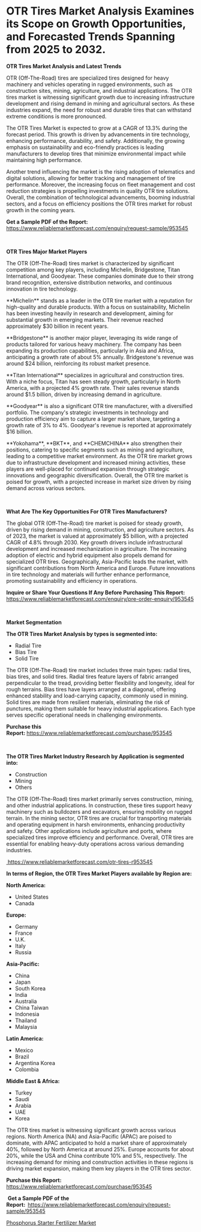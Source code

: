 <p><h1>OTR Tires Market Analysis Examines its Scope on Growth Opportunities, and Forecasted Trends Spanning from 2025 to 2032.</h1></p><p><strong>OTR Tires Market Analysis and Latest Trends</strong></p>
<p><p>OTR (Off-The-Road) tires are specialized tires designed for heavy machinery and vehicles operating in rugged environments, such as construction sites, mining, agriculture, and industrial applications. The OTR tires market is witnessing significant growth due to increasing infrastructure development and rising demand in mining and agricultural sectors. As these industries expand, the need for robust and durable tires that can withstand extreme conditions is more pronounced.</p><p>The OTR Tires Market is expected to grow at a CAGR of 13.3% during the forecast period. This growth is driven by advancements in tire technology, enhancing performance, durability, and safety. Additionally, the growing emphasis on sustainability and eco-friendly practices is leading manufacturers to develop tires that minimize environmental impact while maintaining high performance.</p><p>Another trend influencing the market is the rising adoption of telematics and digital solutions, allowing for better tracking and management of tire performance. Moreover, the increasing focus on fleet management and cost reduction strategies is propelling investments in quality OTR tire solutions. Overall, the combination of technological advancements, booming industrial sectors, and a focus on efficiency positions the OTR tires market for robust growth in the coming years.</p></p>
<p><strong>Get a Sample PDF of the Report:&nbsp;</strong> <a href="https://www.reliablemarketforecast.com/enquiry/request-sample/953545?utm_campaign=3132&utm_medium=2&utm_source=Github&utm_content=ia&utm_term=07032025&utm_id=otr-tires">https://www.reliablemarketforecast.com/enquiry/request-sample/953545</a></p>
<p>&nbsp;</p>
<p><strong>OTR Tires Major Market Players</strong></p>
<p><p>The OTR (Off-The-Road) tires market is characterized by significant competition among key players, including Michelin, Bridgestone, Titan International, and Goodyear. These companies dominate due to their strong brand recognition, extensive distribution networks, and continuous innovation in tire technology.</p><p>**Michelin** stands as a leader in the OTR tire market with a reputation for high-quality and durable products. With a focus on sustainability, Michelin has been investing heavily in research and development, aiming for substantial growth in emerging markets. Their revenue reached approximately $30 billion in recent years.</p><p>**Bridgestone** is another major player, leveraging its wide range of products tailored for various heavy machinery. The company has been expanding its production capabilities, particularly in Asia and Africa, anticipating a growth rate of about 5% annually. Bridgestone's revenue was around $24 billion, reinforcing its robust market presence.</p><p>**Titan International** specializes in agricultural and construction tires. With a niche focus, Titan has seen steady growth, particularly in North America, with a projected 4% growth rate. Their sales revenue stands around $1.5 billion, driven by increasing demand in agriculture.</p><p>**Goodyear** is also a significant OTR tire manufacturer, with a diversified portfolio. The company's strategic investments in technology and production efficiency aim to capture a larger market share, targeting a growth rate of 3% to 4%. Goodyear's revenue is reported at approximately $16 billion.</p><p>**Yokohama**, **BKT**, and **CHEMCHINA** also strengthen their positions, catering to specific segments such as mining and agriculture, leading to a competitive market environment. As the OTR tire market grows due to infrastructure development and increased mining activities, these players are well-placed for continued expansion through strategic innovations and geographic diversification. Overall, the OTR tire market is poised for growth, with a projected increase in market size driven by rising demand across various sectors.</p></p>
<p>&nbsp;</p>
<p><strong>What Are The Key Opportunities For OTR Tires Manufacturers?</strong></p>
<p><p>The global OTR (Off-The-Road) tire market is poised for steady growth, driven by rising demand in mining, construction, and agriculture sectors. As of 2023, the market is valued at approximately $5 billion, with a projected CAGR of 4.8% through 2030. Key growth drivers include infrastructural development and increased mechanization in agriculture. The increasing adoption of electric and hybrid equipment also propels demand for specialized OTR tires. Geographically, Asia-Pacific leads the market, with significant contributions from North America and Europe. Future innovations in tire technology and materials will further enhance performance, promoting sustainability and efficiency in operations.</p></p>
<p><strong>Inquire or Share Your Questions If Any Before Purchasing This Report:</strong> <a href="https://www.reliablemarketforecast.com/enquiry/pre-order-enquiry/953545?utm_campaign=3132&utm_medium=2&utm_source=Github&utm_content=ia&utm_term=07032025&utm_id=otr-tires">https://www.reliablemarketforecast.com/enquiry/pre-order-enquiry/953545</a></p>
<p>&nbsp;</p>
<p><strong>Market Segmentation</strong></p>
<p><strong>The OTR Tires Market Analysis by types is segmented into:</strong></p>
<p><ul><li>Radial Tire</li><li>Bias Tire</li><li>Solid Tire</li></ul></p>
<p><p>The OTR (Off-The-Road) tire market includes three main types: radial tires, bias tires, and solid tires. Radial tires feature layers of fabric arranged perpendicular to the tread, providing better flexibility and longevity, ideal for rough terrains. Bias tires have layers arranged at a diagonal, offering enhanced stability and load-carrying capacity, commonly used in mining. Solid tires are made from resilient materials, eliminating the risk of punctures, making them suitable for heavy industrial applications. Each type serves specific operational needs in challenging environments.</p></p>
<p><strong>Purchase this Report:&nbsp;</strong><a href="https://www.reliablemarketforecast.com/purchase/953545?utm_campaign=3132&utm_medium=2&utm_source=Github&utm_content=ia&utm_term=07032025&utm_id=otr-tires">https://www.reliablemarketforecast.com/purchase/953545</a></p>
<p>&nbsp;</p>
<p><strong>The OTR Tires Market Industry Research by Application is segmented into:</strong></p>
<p><ul><li>Construction</li><li>Mining</li><li>Others</li></ul></p>
<p><p>The OTR (Off-The-Road) tires market primarily serves construction, mining, and other industrial applications. In construction, these tires support heavy machinery such as bulldozers and excavators, ensuring mobility on rugged terrain. In the mining sector, OTR tires are crucial for transporting materials and operating equipment in harsh environments, enhancing productivity and safety. Other applications include agriculture and ports, where specialized tires improve efficiency and performance. Overall, OTR tires are essential for enabling heavy-duty operations across various demanding industries.</p></p>
<p><a href="https://www.reliablemarketforecast.com/otr-tires-r953545?utm_campaign=3132&utm_medium=2&utm_source=Github&utm_content=ia&utm_term=07032025&utm_id=otr-tires">&nbsp;https://www.reliablemarketforecast.com/otr-tires-r953545</a></p>
<p><strong>In terms of Region, the OTR Tires Market Players available by Region are:</strong></p>
<p>
    <p> <strong> North America: </strong>
        <ul>
            <li>United States</li>
            <li>Canada</li>
        </ul>
        </p> 
    <p> <strong> Europe: </strong>
        <ul>
            <li>Germany</li>
            <li>France</li>
            <li>U.K.</li>
            <li>Italy</li>
            <li>Russia</li>
        </ul>
        </p> 
    <p> <strong> Asia-Pacific: </strong>
        <ul>
            <li>China</li>
            <li>Japan</li>
            <li>South Korea</li>
            <li>India</li>
            <li>Australia</li>
            <li>China Taiwan</li>
            <li>Indonesia</li>
            <li>Thailand</li>
            <li>Malaysia</li>
        </ul>
        </p> 
    <p> <strong> Latin America: </strong>
        <ul>
            <li>Mexico</li>
            <li>Brazil</li>
            <li>Argentina Korea</li>
            <li>Colombia</li>
        </ul>
        </p> 
    <p> <strong> Middle East & Africa: </strong>
        <ul>
            <li>Turkey</li>
            <li>Saudi</li>
            <li>Arabia</li>
            <li>UAE</li>
            <li>Korea</li>
        </ul>
    </p>
    </p>
<p><p>The OTR tires market is witnessing significant growth across various regions. North America (NA) and Asia-Pacific (APAC) are poised to dominate, with APAC anticipated to hold a market share of approximately 40%, followed by North America at around 25%. Europe accounts for about 20%, while the USA and China contribute 10% and 5%, respectively. The increasing demand for mining and construction activities in these regions is driving market expansion, making them key players in the OTR tires sector.</p></p>
<p><strong>Purchase this Report: </strong><a href="https://www.reliablemarketforecast.com/purchase/953545?utm_campaign=3132&utm_medium=2&utm_source=Github&utm_content=ia&utm_term=07032025&utm_id=otr-tires">https://www.reliablemarketforecast.com/purchase/953545</a></p>
<p>&nbsp;<strong>Get a Sample PDF of the Report:&nbsp;&nbsp;</strong><a href="https://www.reliablemarketforecast.com/enquiry/request-sample/953545?utm_campaign=3132&utm_medium=2&utm_source=Github&utm_content=ia&utm_term=07032025&utm_id=otr-tires">https://www.reliablemarketforecast.com/enquiry/request-sample/953545</a></p>
<p><strong></strong></p>
<p><p><a href="https://github.com/jhamygunler/Market-Research-Report-List-1/blob/main/phosphorus-starter-fertilizer-market.md?utm_campaign=3132&utm_medium=2&utm_source=Github&utm_content=ia&utm_term=07032025&utm_id=otr-tires">Phosphorus Starter Fertilizer Market</a></p></p>